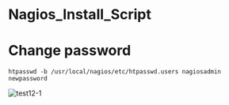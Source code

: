 # Nagios_Install_Script

# Change password 

```
htpasswd -b /usr/local/nagios/etc/htpasswd.users nagiosadmin newpassword
```

![test12-1](https://github.com/shashank355/Nagios_Install_Script/assets/47427355/b0bf94e6-a8a1-4a3c-8730-aa8b4799590b)
